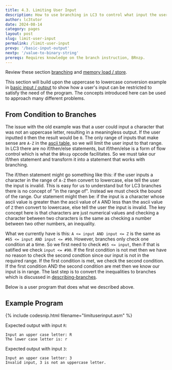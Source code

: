 ```yaml
---
title: 4.3. Limiting User Input
description: How to use branching in LC3 to control what input the user can provide to the program.
author: lc3tutor
date: 2024-08-14
category: pages
layout: post
slug: limit-user-input
permalink: /limit-user-input
prevp: '/basic-input-output'
nextp: '/value-to-binary-string'
prereqs: Requires knowledge on the branch instruction, BRnzp.
---
```


Review these section [branching](/) and [memory load / store](/).

This section will build upon the uppercase to lowercase conversion example in [basic input / output](/basic-input-output) to show how a user's input can be restricted to satisfy the need of the program. The concepts introduced here can be used to approach many different problems.

## From Condition to Branches

The issue with the old example was that a user could input a character that was not an uppercase letter, resulting in a meaningless output. If the user inputted `0` then the result would be `0`. The only range of inputs that make sense are `A-Z` in the [ascii table](/ascii-table), so we will limit the user input to that range. In LC3 there are no if/then/else statements, but if/then/else is a form of flow control which is what the `BRnzp` opcode facilitates. So we must take our if/then statement and transform it into a statement that works with branching.

The if/then statement might go something like this: if the user inputs a character in the range of `A-Z` then convert to lowercase, else tell the user the input is invalid. This is easy for us to understand but for LC3 branches there is no concept of "in the range of". Instead we must check the bound of the range. Our statement might then be: if the input is a character whose ascii value is greater than the ascii value of `A` AND less than the ascii value of `Z` then convert to lowercase, else tell the user the input is invalid. The key concept here is that characters are just numerical values and checking a character between two characters is the same as checking a number between two other numbers, an inequality.

What we currently have is this: `A <= input AND input <= Z` is the same as `#65 <= input AND input <= #90`. However, branches only check one condition at a time. So we first need to check `#65 <= input`, then if that is satified we check `input <= #90`. If the first condition is not met then we have no reason to check the second condtion since our input is not in the required range. If the first condition is met, we check the second condition. If the first condition AND the second condition are met then we know our input is in range. The last step is to convert the inequalities to branches which is discussed in [describing-branches](/).

Below is a user program that does what we described above.

## Example Program

{% include codesnip.html filename="limituserinput.asm" %}

Expected output with input `R`:
```text
Input an upper case letter: R
The lower case letter is: r
```

Expected output with input `3`:
```text
Input an upper case letter: 3
Invalid input, 3 is not an uppercase letter.
```